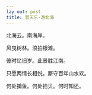 ```yaml
---
lay out: post
title: 普天乐·游北海
---
```


北海云。南海岸。

风曳树林。浪拍银滩。

彼时忆旧岁。此景胜江南。

只愿两情长相悦。厮守百年山水欢。

何处捕鱼。何处拾贝。何时知还。

